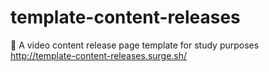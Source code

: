 # template-content-releases
🎥 A video content release page template for study purposes http://template-content-releases.surge.sh/

